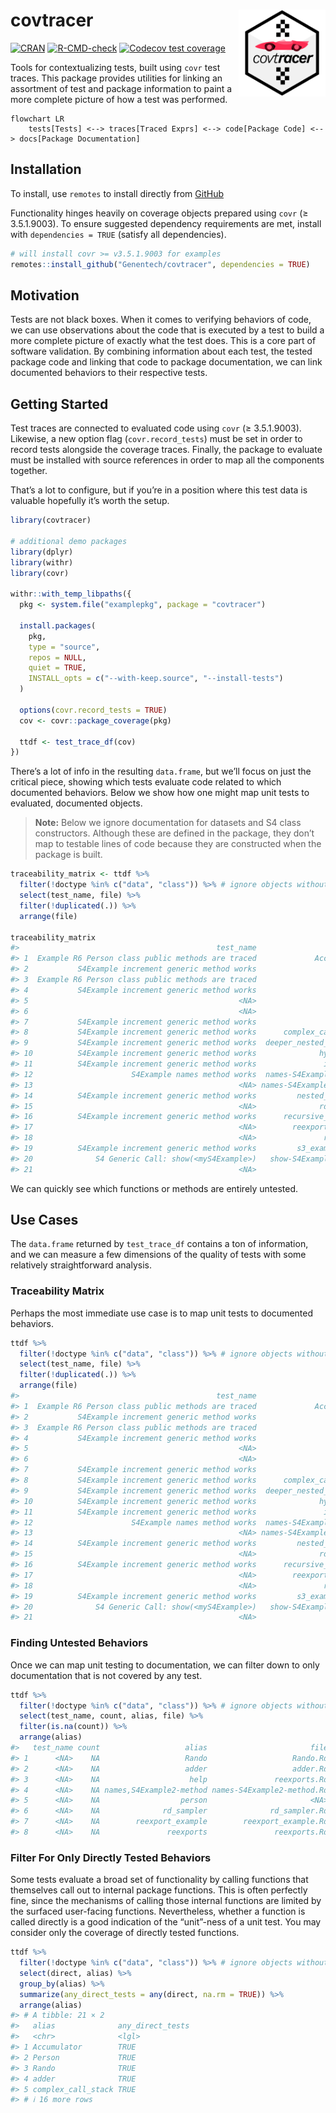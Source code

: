 
<!-- README.md is generated from README.Rmd. Please edit that file -->

# covtracer <a href='https://github.com/genentech/covtracer'><img src='man/figures/hex.png' align="right" height="139" /></a>

<!-- badges: start -->

[![CRAN](https://img.shields.io/cran/v/covtracer.svg)](https://cran.r-project.org/package=covtracer)
[![R-CMD-check](https://github.com/genentech/covtracer/actions/workflows/R-CMD-check.yaml/badge.svg)](https://github.com/genentech/covtracer/actions/workflows/R-CMD-check.yaml)
[![Codecov test
coverage](https://codecov.io/gh/genentech/covtracer/graph/badge.svg)](https://app.codecov.io/gh/genentech/covtracer)
<!-- badges: end -->

Tools for contextualizing tests, built using `covr` test traces. This
package provides utilities for linking an assortment of test and package
information to paint a more complete picture of how a test was
performed.

``` mermaid
flowchart LR
    tests[Tests] <--> traces[Traced Exprs] <--> code[Package Code] <--> docs[Package Documentation]
```

## Installation

To install, use `remotes` to install directly from
[GitHub](https://github.com/Genentech/covtracer)

Functionality hinges heavily on coverage objects prepared using `covr`
(≥ 3.5.1.9003). To ensure suggested dependency requirements are met,
install with `dependencies = TRUE` (satisfy all dependencies).

``` r
# will install covr >= v3.5.1.9003 for examples
remotes::install_github("Genentech/covtracer", dependencies = TRUE)
```

## Motivation

Tests are not black boxes. When it comes to verifying behaviors of code,
we can use observations about the code that is executed by a test to
build a more complete picture of exactly what the test does. This is a
core part of software validation. By combining information about each
test, the tested package code and linking that code to package
documentation, we can link documented behaviors to their respective
tests.

## Getting Started

Test traces are connected to evaluated code using `covr` (≥ 3.5.1.9003).
Likewise, a new option flag (`covr.record_tests`) must be set in order
to record tests alongside the coverage traces. Finally, the package to
evaluate must be installed with source references in order to map all
the components together.

That’s a lot to configure, but if you’re in a position where this test
data is valuable hopefully it’s worth the setup.

``` r
library(covtracer)

# additional demo packages
library(dplyr)
library(withr)
library(covr)

withr::with_temp_libpaths({
  pkg <- system.file("examplepkg", package = "covtracer")

  install.packages(
    pkg,
    type = "source",
    repos = NULL,
    quiet = TRUE,
    INSTALL_opts = c("--with-keep.source", "--install-tests")
  )

  options(covr.record_tests = TRUE)
  cov <- covr::package_coverage(pkg)

  ttdf <- test_trace_df(cov)
})
```

There’s a lot of info in the resulting `data.frame`, but we’ll focus on
just the critical piece, showing which tests evaluate code related to
which documented behaviors. Below we show how one might map unit tests
to evaluated, documented objects.

> **Note:** Below we ignore documentation for datasets and S4 class
> constructors. Although these are defined in the package, they don’t
> map to testable lines of code because they are constructed when the
> package is built.

``` r
traceability_matrix <- ttdf %>%
  filter(!doctype %in% c("data", "class")) %>% # ignore objects without testable code
  select(test_name, file) %>%
  filter(!duplicated(.)) %>%
  arrange(file)

traceability_matrix
#>                                            test_name                       file
#> 1  Example R6 Person class public methods are traced             Accumulator.Rd
#> 2           S4Example increment generic method works                  Person.Rd
#> 3  Example R6 Person class public methods are traced                  Person.Rd
#> 4           S4Example increment generic method works                   Rando.Rd
#> 5                                               <NA>                   Rando.Rd
#> 6                                               <NA>                   adder.Rd
#> 7           S4Example increment generic method works                   adder.Rd
#> 8           S4Example increment generic method works      complex_call_stack.Rd
#> 9           S4Example increment generic method works  deeper_nested_function.Rd
#> 10          S4Example increment generic method works              hypotenuse.Rd
#> 11          S4Example increment generic method works               increment.Rd
#> 12                      S4Example names method works  names-S4Example-method.Rd
#> 13                                              <NA> names-S4Example2-method.Rd
#> 14          S4Example increment generic method works         nested_function.Rd
#> 15                                              <NA>              rd_sampler.Rd
#> 16          S4Example increment generic method works      recursive_function.Rd
#> 17                                              <NA>        reexport_example.Rd
#> 18                                              <NA>               reexports.Rd
#> 19          S4Example increment generic method works         s3_example_func.Rd
#> 20              S4 Generic Call: show(<myS4Example>)   show-S4Example-method.Rd
#> 21                                              <NA>                       <NA>
```

We can quickly see which functions or methods are entirely untested.

## Use Cases

The `data.frame` returned by `test_trace_df` contains a ton of
information, and we can measure a few dimensions of the quality of tests
with some relatively straightforward analysis.

### Traceability Matrix

Perhaps the most immediate use case is to map unit tests to documented
behaviors.

``` r
ttdf %>%
  filter(!doctype %in% c("data", "class")) %>% # ignore objects without testable code
  select(test_name, file) %>%
  filter(!duplicated(.)) %>%
  arrange(file)
#>                                            test_name                       file
#> 1  Example R6 Person class public methods are traced             Accumulator.Rd
#> 2           S4Example increment generic method works                  Person.Rd
#> 3  Example R6 Person class public methods are traced                  Person.Rd
#> 4           S4Example increment generic method works                   Rando.Rd
#> 5                                               <NA>                   Rando.Rd
#> 6                                               <NA>                   adder.Rd
#> 7           S4Example increment generic method works                   adder.Rd
#> 8           S4Example increment generic method works      complex_call_stack.Rd
#> 9           S4Example increment generic method works  deeper_nested_function.Rd
#> 10          S4Example increment generic method works              hypotenuse.Rd
#> 11          S4Example increment generic method works               increment.Rd
#> 12                      S4Example names method works  names-S4Example-method.Rd
#> 13                                              <NA> names-S4Example2-method.Rd
#> 14          S4Example increment generic method works         nested_function.Rd
#> 15                                              <NA>              rd_sampler.Rd
#> 16          S4Example increment generic method works      recursive_function.Rd
#> 17                                              <NA>        reexport_example.Rd
#> 18                                              <NA>               reexports.Rd
#> 19          S4Example increment generic method works         s3_example_func.Rd
#> 20              S4 Generic Call: show(<myS4Example>)   show-S4Example-method.Rd
#> 21                                              <NA>                       <NA>
```

### Finding Untested Behaviors

Once we can map unit testing to documentation, we can filter down to
only documentation that is not covered by any test.

``` r
ttdf %>%
  filter(!doctype %in% c("data", "class")) %>% # ignore objects without testable code
  select(test_name, count, alias, file) %>%
  filter(is.na(count)) %>%
  arrange(alias)
#>   test_name count                   alias                       file
#> 1      <NA>    NA                   Rando                   Rando.Rd
#> 2      <NA>    NA                   adder                   adder.Rd
#> 3      <NA>    NA                    help               reexports.Rd
#> 4      <NA>    NA names,S4Example2-method names-S4Example2-method.Rd
#> 5      <NA>    NA                  person                       <NA>
#> 6      <NA>    NA              rd_sampler              rd_sampler.Rd
#> 7      <NA>    NA        reexport_example        reexport_example.Rd
#> 8      <NA>    NA               reexports               reexports.Rd
```

### Filter For Only Directly Tested Behaviors

Some tests evaluate a broad set of functionality by calling functions
that themselves call out to internal package functions. This is often
perfectly fine, since the mechanisms of calling those internal functions
are limited by the surfaced user-facing functions. Nevertheless, whether
a function is called directly is a good indication of the “unit”-ness of
a unit test. You may consider only the coverage of directly tested
functions.

``` r
ttdf %>%
  filter(!doctype %in% c("data", "class")) %>% # ignore objects without testable code
  select(direct, alias) %>%
  group_by(alias) %>%
  summarize(any_direct_tests = any(direct, na.rm = TRUE)) %>%
  arrange(alias)
#> # A tibble: 21 × 2
#>   alias              any_direct_tests
#>   <chr>              <lgl>           
#> 1 Accumulator        TRUE            
#> 2 Person             TRUE            
#> 3 Rando              TRUE            
#> 4 adder              TRUE            
#> 5 complex_call_stack TRUE            
#> # ℹ 16 more rows
```
